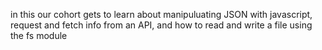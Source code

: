 in this our cohort gets to learn about manipuluating JSON with javascript, request and fetch info from an API, and how to read and write a file using the fs module
